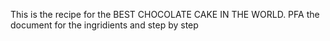 This is the recipe for the BEST CHOCOLATE CAKE IN THE WORLD. PFA the document for the ingridients and step by step 
